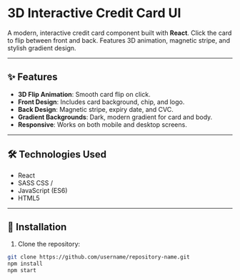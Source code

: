# 3D Interactive Credit Card UI

A modern, interactive credit card component built with **React**. Click the card to flip between front and back. Features 3D animation, magnetic stripe, and stylish gradient design.

---

## ✨ Features

- **3D Flip Animation**: Smooth card flip on click.
- **Front Design**: Includes card background, chip, and logo.
- **Back Design**: Magnetic stripe, expiry date, and CVC.
- **Gradient Backgrounds**: Dark, modern gradient for card and body.
- **Responsive**: Works on both mobile and desktop screens.

---

## 🛠 Technologies Used

- React
- SASS CSS /
- JavaScript (ES6)
- HTML5

---

## 🚀 Installation

1. Clone the repository:

```bash
git clone https://github.com/username/repository-name.git
npm install
npm start

